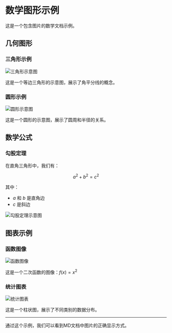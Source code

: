 # 数学图形示例

这是一个包含图片的数学文档示例。

## 几何图形

### 三角形示例

![三角形示意图](./triangle.png)

这是一个等边三角形的示意图，展示了角平分线的概念。

### 圆形示例

![圆形示意图](../images/circle.png)

这是一个圆形的示意图，展示了圆周和半径的关系。

## 数学公式

### 勾股定理

在直角三角形中，我们有：

$$a^2 + b^2 = c^2$$

其中：
- $a$ 和 $b$ 是直角边
- $c$ 是斜边

![勾股定理示意图](https://example.com/pythagoras.png)

## 图表示例

### 函数图像

![函数图像](./function-graph.png)

这是一个二次函数的图像：$f(x) = x^2$

### 统计图表

![统计图表](../data/statistics.png)

这是一个柱状图，展示了不同类别的数据分布。

---

通过这个示例，我们可以看到MD文档中图片的正确显示方式。 